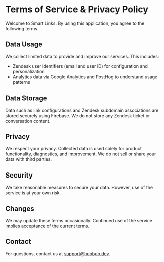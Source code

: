 # Terms of Service & Privacy Policy

Welcome to Smart Links. By using this application, you agree to the following terms.

## Data Usage

We collect limited data to provide and improve our services. This includes:

- Zendesk user identifiers (email and user ID) for configuration and personalization  
- Analytics data via Google Analytics and PostHog to understand usage patterns

## Data Storage

Data such as link configurations and Zendesk subdomain associations are stored securely using Firebase. We do not store any Zendesk ticket or conversation content.

## Privacy

We respect your privacy. Collected data is used solely for product functionality, diagnostics, and improvement. We do not sell or share your data with third parties.

## Security

We take reasonable measures to secure your data. However, use of the service is at your own risk.

## Changes

We may update these terms occasionally. Continued use of the service implies acceptance of the current terms.

## Contact

For questions, contact us at [support@hubbub.dev](mailto:support@hubbub.dev).
